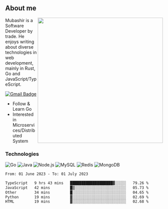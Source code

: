 ## About me

<img align="right" src="https://github-readme-stats-zhiwei-feng.vercel.app/api?username=mub4shir&show_icons=true" width="400" />

Mubashir is a Software Developer by trade. He enjoys writing about diverse technologies in web development, mainly in Rust, Go and JavaScript/TypeScript.

[![Gmail Badge](https://img.shields.io/badge/-mubashir11131719@gmail.com-c14438?style=flat-square&logo=Gmail&logoColor=white&link=mailto:mubashir11131719@gmail.com)](mailto:mubashir11131719@gmail.com)




- Follow & Learn Go
- Interested in Microservices/Distributed System


### Technologies
![Go](https://img.shields.io/badge/-Go-000000?style=flat-square&logo=go)
![Java](https://img.shields.io/badge/-Java-E34A86?style=flat-square&logo=java)
![Node.js](https://img.shields.io/badge/-Node.js-000000?style=flat-square&logo=node.js)
![MySQL](https://img.shields.io/badge/-MySQL-orange?style=flat-square&logo=MySQL)
![Redis](https://img.shields.io/badge/-Redis-black?style=flat-square&logo=Redis)
![MongoDB](https://img.shields.io/badge/-MongoDB-000000?style=flat-square&logo=mongodb)






<!--START_SECTION:waka-->

```txt
From: 01 June 2023 - To: 01 July 2023

TypeScript   9 hrs 43 mins   ███████████████████▓░░░░░   79.26 %
JavaScript   42 mins         █▒░░░░░░░░░░░░░░░░░░░░░░░   05.73 %
Other        34 mins         █░░░░░░░░░░░░░░░░░░░░░░░░   04.65 %
Python       19 mins         ▓░░░░░░░░░░░░░░░░░░░░░░░░   02.69 %
HTML         19 mins         ▓░░░░░░░░░░░░░░░░░░░░░░░░   02.68 %
```

<!--END_SECTION:waka-->
</p>


